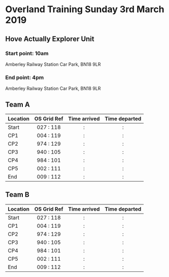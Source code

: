 # Overland Training Sunday 3rd March 2019
## Hove Actually Explorer Unit

### Start point: 10am
Amberley Railway Station Car Park,
BN18 9LR

### End point: 4pm
Amberley Railway Station Car Park,
BN18 9LR


## Team A
 
| Location  | OS Grid Ref | Time arrived | Time departed |
| :-------- | :----------:| :----------: | :-----------: |
| Start     | 	027 : 118 |		: 		 |      :		 | 
| CP1 	    | 	004	: 119 |		:		 |      :		 | 
| CP2 	    | 	974	: 129 |		:		 |      :		 | 
| CP3       | 	940	: 105 |		:		 |      :		 | 
| CP4       | 	984	: 101 |		:		 |      :		 | 
| CP5       | 	002	: 111 |		:		 |      :		 | 
| End       | 	009	: 112 |		:		 |      :		 | 
  
  
## Team B
 
| Location  | OS Grid Ref | Time arrived | Time departed |
| :-------- | :----------:| :----------: | :-----------: |
| Start     | 	027 : 118 |		: 		 |      :		 | 
| CP1 	    | 	004	: 119 |		:		 |      :		 | 
| CP2 	    | 	974	: 129 |		:		 |      :		 | 
| CP3       | 	940	: 105 |		:		 |      :		 | 
| CP4       | 	984	: 101 |		:		 |      :		 | 
| CP5       | 	002	: 111 |		:		 |      :		 | 
| End       | 	009	: 112 |		:		 |      :		 | 


